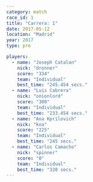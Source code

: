 ```yaml
---
category: match
race_id: 1
title: "Carrera: 1"
date: 2017-05-12
location: "Madrid"
year: 2017
type: pro

players:
  - name: "Joseph Catalan"
    nick: "dronner"
    score: "334"
    team: "Individual"
    best_time: "245.454 secs."
  - name: "Luis Cabrera"
    nick: "onionlord"
    score: "300"
    team: "Individual"
    best_time: "233.454 secs."
  - name: "Ana Kprilovich"
    nick: "kna"
    score: "225"
    team: "Individual"
    best_time: "245 secs."
  - name: "Carlos Camacho"
    nick: "spinner"
    score: "0"
    team: "Individual"
    best_time: "320 secs."
---
```


